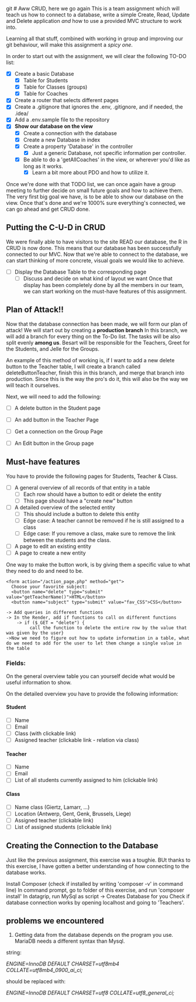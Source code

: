 git # Aww CRUD, here we go again
This is a team assignment which will teach us how to connect to a database, write a simple Create, Read, Update and Delete application *and* how to use a provided MVC structure to work into.

Learning all that stuff, combined with working in group and improving our git behaviour, will make this assignment a *spicy one*.

In order to start out with the assignment, we will clear the following TO-DO list:
- [x] Create a basic Database
  - [x] Table for Students
  - [x] Table for Classes (groups)
  - [x] Table for Coaches
- [x] Create a router that selects different pages
- [x] Create a .gitignore that ignores the .env, .gitignore, and if needed, the .idea/
- [x] Add a .env.sample file to the repository
- [x] **Show our database on the view**
  - [x] Create a connection with the database
  - [x] Create a new Database in index
  - [x] Create a property 'Database' in the controller
    - [x] Just a generic Database, not specific information per controller.
  - [x] Be able to do a 'getAllCoaches' in the view, or wherever you'd like as long as it works.
    - [x] Learn a bit more about PDO and how to utilize it.

Once we're done with that TODO list, we can once again have a group meeting to further decide on small future goals and how to achieve them.
The very first big goal we have, is to be able to show our database on the view.
Once that's done and we're 1000% sure everything's connected, we can go ahead and get CRUD done.

## Putting the C-U-D in CRUD
We were finally able to have visitors to the site READ our database, the R in CRUD is now done.
This means that our database has been successfully connected to our MVC.
Now that we're able to connect to the database, we can start thinking of more concrete, visual goals we would like to achieve.
- [ ] Display the Database Table to the corresponding page
  - [ ] Discuss and decide on what kind of layout we want
Once that display has been completely done by all the members in our team, we can start working on the must-have features of this assignment.

## Plan of Attack!!
Now that the database connection has been made, we will form our plan of attack!
We will start out by creating a **production branch**
In this branch, we will add a branch for every thing on the To-Do list.
The tasks will be also split evenly **among us**.
Besart will be responsible for the Teachers, Greet for the Students, and Jelle for the Groups.

An example of this method of working is, if I want to add a new delete button to the Teacher table, I will create a branch called deleteButtonTeacher, finish this in this branch, and merge that branch into production.
Since this is the way the pro's do it, this will also be the way we will teach it ourselves.

Next, we will need to add the following: 
- [ ] A delete button in the Student page
- [ ] An add button in the Teacher Page
- [ ] Get a connection on the Group Page
- [ ] An Edit button in the Group page


## Must-have features
You have to provide the following pages for Students, Teacher & Class.

- [ ] A general overview of all records of that entity in a table
  - [ ] Each row should have a button to edit or delete the entity
  - [ ] This page should have a "create new" button
- [ ] A detailed overview of the selected entity
  - [ ] This should include a button to delete this entity
  - [ ] Edge case: A teacher cannot be removed if he is still assigned to a class
  - [ ] Edge case: If you remove a class, make sure to remove the link between the students and the class.
- [ ] A page to edit an existing entity
- [ ] A page to create a new entity

One way to make the button work, is by giving them a specific value to what they need to do and need to be.

````
<form action="/action_page.php" method="get">
  Choose your favorite subject:
  <button name="delete" type="submit" value="getTeacherName()">HTML</button>
  <button name="subject" type="submit" value="fav_CSS">CSS</button>

-> Add queries in different functions
-> In the Render, add if functions to call on different functions
	-> if ($_GET = "delete") {
		 call the function to delete the entire row by the value that was given by the user}
->Now we need to figure out how to update information in a table, what do we need to add for the user to let them change a single value in the table
````

### Fields:
On the general overview table you can yourself decide what would be useful information to show.

On the detailed overview you have to provide the following information:

#### Student
- [ ] Name
- [ ] Email
- [ ] Class (with clickable link)
- [ ] Assigned teacher (clickable link - relation via class)

#### Teacher
- [ ] Name
- [ ] Email
- [ ] List of all students currently assigned to him (clickable link)

#### Class
- [ ] Name class (Giertz, Lamarr, ...)
- [ ] Location (Antwerp, Gent, Genk, Brussels, Liege)
- [ ] Assigned teacher (clickable link)
- [ ] List of assigned students (clickable link)

## Creating the Connection to the Database
Just like the previous assignment, this exercise was a toughie.
BUt thanks to this exercise, I have gotten a better understanding of how connecting to the database works.

Install Composer (check if installed by writing 'composer -v' in command line)
In command prompt, go to folder of this exercise, and run 'composer install'
In datagrip, run MySql as script -> Creates Database for you
Check if database connection works by opening localhost and going to 'Teachers'.

## problems we encountered
1. Getting data from the database depends on the program you use.
MariaDB needs a different syntax than Mysql.

  string:
  
  *ENGINE=InnoDB DEFAULT CHARSET=utf8mb4 COLLATE=utf8mb4_0900_ai_ci;*
  
  should be replaced with:
  
  *ENGINE=InnoDB DEFAULT CHARSET=utf8 COLLATE=utf8_general_ci;*